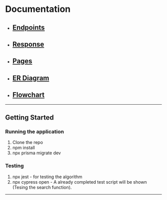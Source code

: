 # Documentation

- ## [Endpoints](documentation/Endpoints.md)

- ## [Response](documentation/Response.md)

- ## [Pages](documentation/Pages.md)

- ## [ER Diagram](documentation/ERdiagram.md)

- ## [Flowchart](documentation/Flowchart.md)
---

## Getting Started

### Running the application
1. Clone the repo
2. npm install
3. npx prisma migrate dev

### Testing
1. npx jest - for testing the algorithm
2. npx cypress open - A already completed test script will be shown (Tesing the search function).

---


